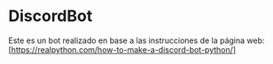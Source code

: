 # DiscordBot
Este es un bot realizado en base a las instrucciones de la página web:
[https://realpython.com/how-to-make-a-discord-bot-python/]
